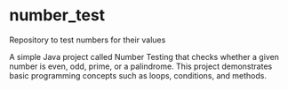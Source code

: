 # number_test

Repository to test numbers for their values


A simple Java project called Number Testing that checks whether a given number is even, odd, prime, or a palindrome. This project demonstrates basic programming concepts such as loops, conditions, and methods.
